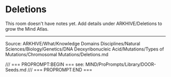 # Deletions

This room doesn't have notes yet. Add details under ARKHIVE/Deletions to grow the Mind Atlas.

---
Source: ARKHIVE/What/Knowledge Domains Disciplines/Natural Sciences/Biology/Genetics/DNA Deoxyribonucleic Acid/Mutations/Types of Mutations/Chromosomal Mutations/Deletions.md

/// === PROPROMPT:BEGIN ===
see: MIND/ProPrompts/Library/DOOR-Seeds.md
/// === PROPROMPT:END ===
